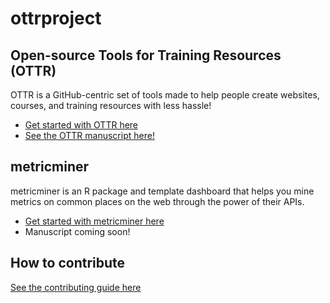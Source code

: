 # ottrproject 

## Open-source Tools for Training Resources (OTTR) 

OTTR is a GitHub-centric set of tools made to help people create websites, courses, and training resources with less hassle! 

- [Get started with OTTR here](https://www.ottrproject.org/)
- [See the OTTR manuscript here!](https://www.tandfonline.com/doi/full/10.1080/26939169.2022.2118646)

## metricminer 

metricminer is an R package and template dashboard that helps you mine metrics on common places on the web through the power of their APIs.

- [Get started with metricminer here](https://www.metricminer.org/)
- Manuscript coming soon!

## How to contribute 

[See the contributing guide here](https://github.com/ottrproject/.github/blob/main/CONTRIBUTING.md)
